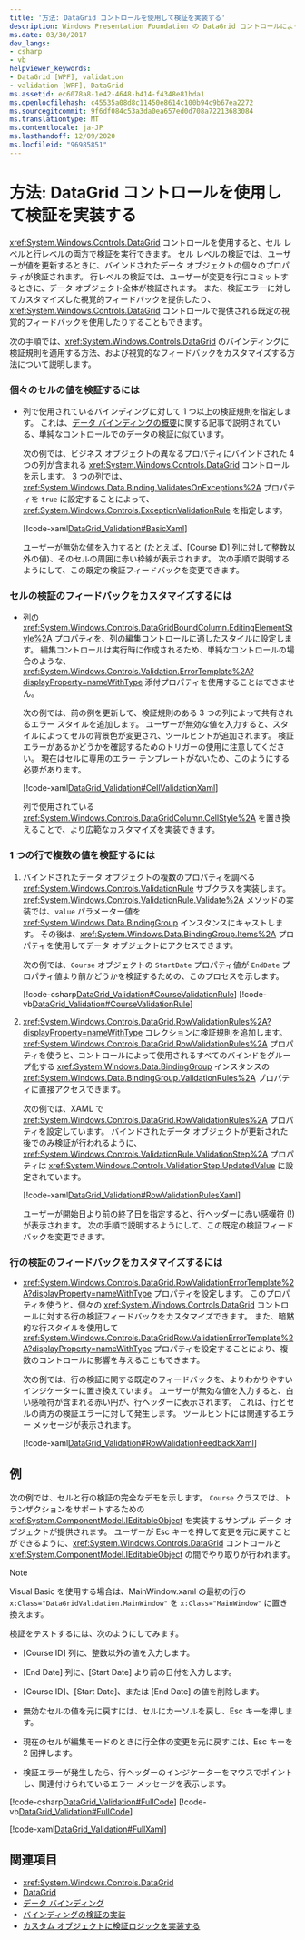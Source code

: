 ```yaml
---
title: '方法: DataGrid コントロールを使用して検証を実装する'
description: Windows Presentation Foundation の DataGrid コントロールによって、セルおよび行の両方のレベルで検証が実行され、検証エラーに関するフィードバックが提供されるしくみについて説明します。
ms.date: 03/30/2017
dev_langs:
- csharp
- vb
helpviewer_keywords:
- DataGrid [WPF], validation
- validation [WPF], DataGrid
ms.assetid: ec6078a8-1e42-4648-b414-f4348e81bda1
ms.openlocfilehash: c45535a08d8c11450e8614c100b94c9b67ea2272
ms.sourcegitcommit: 9f6df084c53a3da0ea657ed0d708a72213683084
ms.translationtype: MT
ms.contentlocale: ja-JP
ms.lasthandoff: 12/09/2020
ms.locfileid: "96985851"
---
```

# <a name="how-to-implement-validation-with-the-datagrid-control"></a>方法: DataGrid コントロールを使用して検証を実装する
<xref:System.Windows.Controls.DataGrid> コントロールを使用すると、セル レベルと行レベルの両方で検証を実行できます。 セル レベルの検証では、ユーザーが値を更新するときに、バインドされたデータ オブジェクトの個々のプロパティが検証されます。 行レベルの検証では、ユーザーが変更を行にコミットするときに、データ オブジェクト全体が検証されます。 また、検証エラーに対してカスタマイズした視覚的フィードバックを提供したり、<xref:System.Windows.Controls.DataGrid> コントロールで提供される既定の視覚的フィードバックを使用したりすることもできます。  
  
 次の手順では、<xref:System.Windows.Controls.DataGrid> のバインディングに検証規則を適用する方法、および視覚的なフィードバックをカスタマイズする方法について説明します。  
  
### <a name="to-validate-individual-cell-values"></a>個々のセルの値を検証するには  
  
- 列で使用されているバインディングに対して 1 つ以上の検証規則を指定します。 これは、[データ バインディングの概要](/dotnet/desktop-wpf/data/data-binding-overview)に関する記事で説明されている、単純なコントロールでのデータの検証に似ています。  
  
     次の例では、ビジネス オブジェクトの異なるプロパティにバインドされた 4 つの列が含まれる <xref:System.Windows.Controls.DataGrid> コントロールを示します。 3 つの列では、<xref:System.Windows.Data.Binding.ValidatesOnExceptions%2A> プロパティを `true` に設定することによって、<xref:System.Windows.Controls.ExceptionValidationRule> を指定します。  
  
     [!code-xaml[DataGrid_Validation#BasicXaml](~/samples/snippets/csharp/VS_Snippets_Wpf/datagrid_validation/cs/window1.xaml#basicxaml)]  
  
     ユーザーが無効な値を入力すると (たとえば、[Course ID] 列に対して整数以外の値)、そのセルの周囲に赤い枠線が表示されます。 次の手順で説明するようにして、この既定の検証フィードバックを変更できます。  
  
### <a name="to-customize-cell-validation-feedback"></a>セルの検証のフィードバックをカスタマイズするには  
  
- 列の <xref:System.Windows.Controls.DataGridBoundColumn.EditingElementStyle%2A> プロパティを、列の編集コントロールに適したスタイルに設定します。 編集コントロールは実行時に作成されるため、単純なコントロールの場合のような、<xref:System.Windows.Controls.Validation.ErrorTemplate%2A?displayProperty=nameWithType> 添付プロパティを使用することはできません。  
  
     次の例では、前の例を更新して、検証規則のある 3 つの列によって共有されるエラー スタイルを追加します。 ユーザーが無効な値を入力すると、スタイルによってセルの背景色が変更され、ツールヒントが追加されます。 検証エラーがあるかどうかを確認するためのトリガーの使用に注意してください。 現在はセルに専用のエラー テンプレートがないため、このようにする必要があります。  
  
     [!code-xaml[DataGrid_Validation#CellValidationXaml](~/samples/snippets/csharp/VS_Snippets_Wpf/datagrid_validation/cs/mainwindow.xaml#cellvalidationxaml)]  
  
     列で使用されている <xref:System.Windows.Controls.DataGridColumn.CellStyle%2A> を置き換えることで、より広範なカスタマイズを実装できます。  
  
### <a name="to-validate-multiple-values-in-a-single-row"></a>1 つの行で複数の値を検証するには  
  
1. バインドされたデータ オブジェクトの複数のプロパティを調べる <xref:System.Windows.Controls.ValidationRule> サブクラスを実装します。 <xref:System.Windows.Controls.ValidationRule.Validate%2A> メソッドの実装では、`value` パラメーター値を <xref:System.Windows.Data.BindingGroup> インスタンスにキャストします。 その後は、<xref:System.Windows.Data.BindingGroup.Items%2A> プロパティを使用してデータ オブジェクトにアクセスできます。  
  
     次の例では、`Course` オブジェクトの `StartDate` プロパティ値が `EndDate` プロパティ値より前かどうかを検証するための、このプロセスを示します。  
  
     [!code-csharp[DataGrid_Validation#CourseValidationRule](~/samples/snippets/csharp/VS_Snippets_Wpf/datagrid_validation/cs/mainwindow.xaml.cs#coursevalidationrule)]
     [!code-vb[DataGrid_Validation#CourseValidationRule](~/samples/snippets/visualbasic/VS_Snippets_Wpf/datagrid_validation/vb/mainwindow.xaml.vb#coursevalidationrule)]  
  
2. <xref:System.Windows.Controls.DataGrid.RowValidationRules%2A?displayProperty=nameWithType> コレクションに検証規則を追加します。 <xref:System.Windows.Controls.DataGrid.RowValidationRules%2A> プロパティを使うと、コントロールによって使用されるすべてのバインドをグループ化する <xref:System.Windows.Data.BindingGroup> インスタンスの <xref:System.Windows.Data.BindingGroup.ValidationRules%2A> プロパティに直接アクセスできます。  
  
     次の例では、XAML で <xref:System.Windows.Controls.DataGrid.RowValidationRules%2A> プロパティを設定しています。 バインドされたデータ オブジェクトが更新された後でのみ検証が行われるように、<xref:System.Windows.Controls.ValidationRule.ValidationStep%2A> プロパティは <xref:System.Windows.Controls.ValidationStep.UpdatedValue> に設定されています。  
  
     [!code-xaml[DataGrid_Validation#RowValidationRulesXaml](~/samples/snippets/csharp/VS_Snippets_Wpf/datagrid_validation/cs/mainwindow.xaml#rowvalidationrulesxaml)]  
  
     ユーザーが開始日より前の終了日を指定すると、行ヘッダーに赤い感嘆符 (!) が表示されます。 次の手順で説明するようにして、この既定の検証フィードバックを変更できます。  
  
### <a name="to-customize-row-validation-feedback"></a>行の検証のフィードバックをカスタマイズするには  
  
- <xref:System.Windows.Controls.DataGrid.RowValidationErrorTemplate%2A?displayProperty=nameWithType> プロパティを設定します。 このプロパティを使うと、個々の <xref:System.Windows.Controls.DataGrid> コントロールに対する行の検証フィードバックをカスタマイズできます。 また、暗黙的な行スタイルを使用して <xref:System.Windows.Controls.DataGridRow.ValidationErrorTemplate%2A?displayProperty=nameWithType> プロパティを設定することにより、複数のコントロールに影響を与えることもできます。  
  
     次の例では、行の検証に関する既定のフィードバックを、よりわかりやすいインジケーターに置き換えています。 ユーザーが無効な値を入力すると、白い感嘆符が含まれる赤い円が、行ヘッダーに表示されます。 これは、行とセルの両方の検証エラーに対して発生します。 ツールヒントには関連するエラー メッセージが表示されます。  
  
     [!code-xaml[DataGrid_Validation#RowValidationFeedbackXaml](~/samples/snippets/csharp/VS_Snippets_Wpf/datagrid_validation/cs/mainwindow.xaml#rowvalidationfeedbackxaml)]  
  
## <a name="example"></a>例  
 次の例では、セルと行の検証の完全なデモを示します。 `Course` クラスでは、トランザクションをサポートするための <xref:System.ComponentModel.IEditableObject> を実装するサンプル データ オブジェクトが提供されます。 ユーザーが Esc キーを押して変更を元に戻すことができるように、<xref:System.Windows.Controls.DataGrid> コントロールと <xref:System.ComponentModel.IEditableObject> の間でやり取りが行われます。  
  
> [!NOTE]
> Visual Basic を使用する場合は、MainWindow.xaml の最初の行の `x:Class="DataGridValidation.MainWindow"` を `x:Class="MainWindow"` に置き換えます。  
  
 検証をテストするには、次のようにしてみます。  
  
- [Course ID] 列に、整数以外の値を入力します。  
  
- [End Date] 列に、[Start Date] より前の日付を入力します。  
  
- [Course ID]、[Start Date]、または [End Date] の値を削除します。  
  
- 無効なセルの値を元に戻すには、セルにカーソルを戻し、Esc キーを押します。  
  
- 現在のセルが編集モードのときに行全体の変更を元に戻すには、Esc キーを 2 回押します。  
  
- 検証エラーが発生したら、行ヘッダーのインジケーターをマウスでポイントし、関連付けられているエラー メッセージを表示します。  
  
 [!code-csharp[DataGrid_Validation#FullCode](~/samples/snippets/csharp/VS_Snippets_Wpf/datagrid_validation/cs/mainwindow.xaml.cs#fullcode)]
 [!code-vb[DataGrid_Validation#FullCode](~/samples/snippets/visualbasic/VS_Snippets_Wpf/datagrid_validation/vb/mainwindow.xaml.vb#fullcode)]  
  
 [!code-xaml[DataGrid_Validation#FullXaml](~/samples/snippets/csharp/VS_Snippets_Wpf/datagrid_validation/cs/mainwindow.xaml#fullxaml)]  
  
## <a name="see-also"></a>関連項目

- <xref:System.Windows.Controls.DataGrid>
- [DataGrid](datagrid.md)
- [データ バインディング](/dotnet/desktop-wpf/data/data-binding-overview)
- [バインディングの検証の実装](../data/how-to-implement-binding-validation.md)
- [カスタム オブジェクトに検証ロジックを実装する](../data/how-to-implement-validation-logic-on-custom-objects.md)
